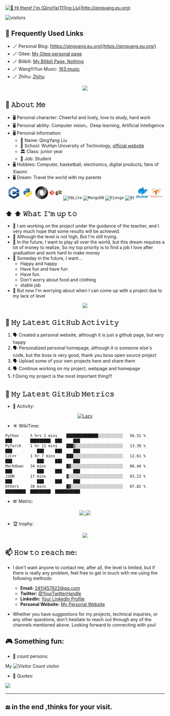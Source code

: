 [<img src="https://raw.githubusercontent.com/willow-god/willow-god/main/page.gif" alt="👋 Hi there! I'm (QingYa(111|ng Liu)|http://qingyang.eu.org)" title="👋 Hi there! I'm QingYang Liu ,click to visit my page!!!"/>](http://qingyang.eu.org/)

![visitors](https://vbr.wocr.tk/badge?page_id=willow-god.willow-god&color=00cf00)

## :bookmark: Frequently Used Links

- 🪄 Personal Blog: [https://qingyang.eu.org](https://qingyang.eu.org/)
- 🪄 Gitee: [My Gitee personal page](https://gitee.com/willow-god)
- 🪄 Bilibili: [My Bilibili Page, Nothing](https://space.bilibili.com/1087600037?spm_id_from=333.1007.0.0)
- 🪄 WangYiYun Music: [163.music](https://music.163.com/)
- 🪄 Zhihu: [Zhihu](https://zhuanlan.zhihu.com)

<p align="center">
  <a href="https://skillicons.dev">
    <img src="https://skillicons.dev/icons?i=git,kubernetes,docker,c,vim,aws,gcp,azure,react,vue,java,kotlin,nodejs,figma,js,html,css,wasm" />
  </a>
</p>

## :book: 𝙰𝚋𝚘𝚞𝚝 𝙼𝚎

- 🖥 Personal character: Cheerful and lively, love to study, hard work
- 🖥 Personal ability: Computer vision，Deep learning, Artificial intelligence
- 🖥 Personal information:
    - 🧑 Name: QingYang Liu
    - 🏫 School: WuHan University of Technology, [official website](https://www.whut.edu.cn/)
    - 🏛️ Class: junior year
    - 👷 Job: Student
- 🖥 Hobbies: Computer, basketball, electronics, digital products, fans of Xiaomi
- 🖥 Dream: Travel the world with my parents


<p align="center">
  <a>
	<code><img height="40" src="https://raw.githubusercontent.com/github/explore/80688e429a7d4ef2fca1e82350fe8e3517d3494d/topics/cpp/cpp.png" alt="C++" title="C++"></code>
	<code><img height="40" src="https://raw.githubusercontent.com/github/explore/80688e429a7d4ef2fca1e82350fe8e3517d3494d/topics/python/python.png" alt="Python" title="Python"></code>
	<code><img height="40" src="https://raw.githubusercontent.com/github/explore/80688e429a7d4ef2fca1e82350fe8e3517d3494d/topics/json/json.png" alt="JSON" title="JSON"></code>
	<code><img height="40" src="https://raw.githubusercontent.com/github/explore/80688e429a7d4ef2fca1e82350fe8e3517d3494d/topics/git/git.png" alt="Git" title="Git"></code>
	<code><img height="40" src="https://user-images.githubusercontent.com/29084184/218292066-c36545bd-47ac-4838-8958-1399009c3cc8.png" alt="SQLite" title="SQLite"></code>
	<code><img height="40" src="https://user-images.githubusercontent.com/29084184/218291328-d57affa6-dba3-4ba1-90ff-25cb273fcd84.png" alt="MongoDB" title="mongodb"></code>
	<code><img height="40" src="https://user-images.githubusercontent.com/29084184/218291286-3d84ebcb-c266-454b-bce2-b2f4ac01886f.png" alt="Djongo" title="Djongo"></code>
	<code><img height="40" width="40" src="https://user-images.githubusercontent.com/29084184/183043709-bf66d400-014c-4332-861a-7edc5ae610b9.png" alt="Qt" title="Qt"></code>
	<code><img height="40" src="https://raw.githubusercontent.com/github/explore/80688e429a7d4ef2fca1e82350fe8e3517d3494d/topics/docker/docker.png" alt="Docker" title="Docker"></code>
	<code><img height="40" src="https://raw.githubusercontent.com/github/explore/80688e429a7d4ef2fca1e82350fe8e3517d3494d/topics/tensorflow/tensorflow.png" alt="TensorFlow" title="TensorFlow"></code>
  </a>
</p>


## :arrow_up: ⬆ 𝚆𝚑𝚊𝚝 𝙸'𝚖 𝚞𝚙 𝚝𝚘

- 🔨 I am working on the project under the guidance of the teacher, and I very much hope that some results will be achieved.
- 🔨 Although the level is not high, But I'm still trying.
- 🎯 In the future, I want to play all over the world, but this dream requires a lot of money to realize, So my top priority is to find a job I love after graduation and work hard to make money
- 🤞 Someday in the future, I want...
	- Happy and happy
	- Have fun and have fun
	- Have fun.
	- Don't worry about food and clothing
	- stable job
- 🤔 But now I'm worrying about when I can come up with a project due to my lack of level

<p align="center">
  <a href="https://skillicons.dev">
    <img src="https://cdn.jsdelivr.net/gh/sun0225SUN/sun0225SUN/assets/images/icon.png" />
  </a>
</p>

## 🔔 𝙼𝚢 𝙻𝚊𝚝𝚎𝚜𝚝 𝙶𝚒𝚝𝙷𝚞𝚋 𝙰𝚌𝚝𝚒𝚟𝚒𝚝𝚢

<!--START_SECTION:activity-->
1. 🗣 Created a personal website, although it is just a github page, but very happy
2. 🗣 Personalized personal homepage, although it is someone else's code, but the boss is very good, thank you boss open source project
3. 🗣 Upload some of your own projects here and share them
4. 🗣 Continue working on my project, webpage and homepage
5. ❗ Doing my project is the most important thing!!!
<!--END_SECTION:activity-->


## 🔔 𝙼𝚢 𝙻𝚊𝚝𝚎𝚜𝚝 𝙶𝚒𝚝𝙷𝚞𝚋 𝙼𝚎𝚝𝚛𝚒𝚌𝚜

- 🌵 Activity: 

<p align="center">
  <a href="https://skillicons.dev">
    <img src="https://github-readme-activity-graph.vercel.app/graph?username=willow-god&theme=github-compact&custom_title=Activity&radius=30&height=250" alt="Lazy">
  </a>
</p>

- ☀️ WikiTime:

```text
Python     5 hrs 2 mins    ██████████████░░░░░░░░░░░   56.51 %           ███        █████████  ███     ███
PyTorch    1 hr 11 mins    ███▒░░░░░░░░░░░░░░░░░░░░░   13.39 %           ███           ███     ███     ███
C/C++      1 hr 7 mins     ███░░░░░░░░░░░░░░░░░░░░░░   12.61 %           ███           ███     ███     ███
Markdown   34 mins         █▓░░░░░░░░░░░░░░░░░░░░░░░   06.44 %           ███           ███     ███     ███
JSON       17 mins         ▓░░░░░░░░░░░░░░░░░░░░░░░░   03.23 %           ███           ███     ███     ███
Others     38 mins         █▓░░░░░░░░░░░░░░░░░░░░░░░   07.82 %           █████████  █████████  ███████████
```

- 🪗 Metric:

<p align="center">
  <a href="https://skillicons.dev">
	<img height="137px" src="https://github-readme-stats-git-masterrstaa-rickstaa.vercel.app/api?username=willow-god&hide_title=true&hide_border=true&show_icons=true&include_all_commits=true&line_height=21text_color=000&icon_color=000&bg_color=0,ea6161,ffc64d,fffc4d,52fa5a&theme=graywhite" />
	<img height="137px" src="https://github-readme-stats-git-masterrstaa-rickstaa.vercel.app/api/top-langs/?username=willow-god&hide_title=true&hide_border=true&layout=compact&langs_count=6&text_color=000&icon_color=fff&bg_color=0,52fa5a,4dfcff,c64dff&theme=graywhite" /><br>

  </a>
</p>

- 🏆 trophy:

<p align="center">
  <a href="https://skillicons.dev">
    <img src="https://github-profile-trophy.vercel.app/?username=willow-god&theme=gruvbox&row=1&column=7&no-frame=true&no-bg=true" />
  </a>
</p>

## 📫 𝙷𝚘𝚠 𝚝𝚘 𝚛𝚎𝚊𝚌𝚑 𝚖𝚎:

- I don't want anyone to contact me, after all, the level is limited, but if there is really any problem, feel free to get in touch with me using the following methods:

   - **Email:** 2411457922@qq.com
   - **Twitter:** [@YourTwitterHandle](https://twitter.com/YourTwitterHandle)
   - **LinkedIn:** [Your LinkedIn Profile](https://www.linkedin.com/in/yourlinkedinprofile/)
   - **Personal Website:** [My Personal Website](https://qingyang.eu.org)

- Whether you have suggestions for my projects, technical inquiries, or any other questions, don't hesitate to reach out through any of the channels mentioned above. Looking forward to connecting with you!

## 🎮 Something fun:

- 👱 count persons:

My ![Visitor Count](https://profile-counter.glitch.me/willow-god/count.svg) visitor

- 📘 Quotes:

<div><img src="https://quotes-github-readme.vercel.app/api?type=horizontal&theme=dark" /><br/></div>

---
## 🔚 in the end ,thinks for your visit.
